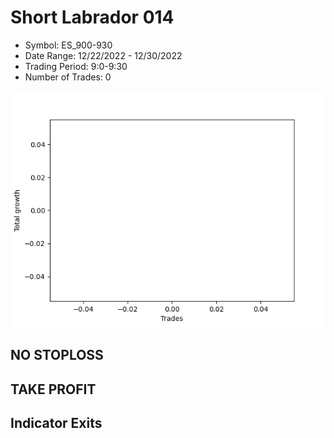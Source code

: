 # Short Labrador 014 
- Symbol: ES_900-930
- Date Range: 12/22/2022 - 12/30/2022
- Trading Period: 9:0-9:30
- Number of Trades: 0

![Plot](ShortLabrador014ES_900-930.png)
## NO STOPLOSS














## TAKE PROFIT











## Indicator Exits

